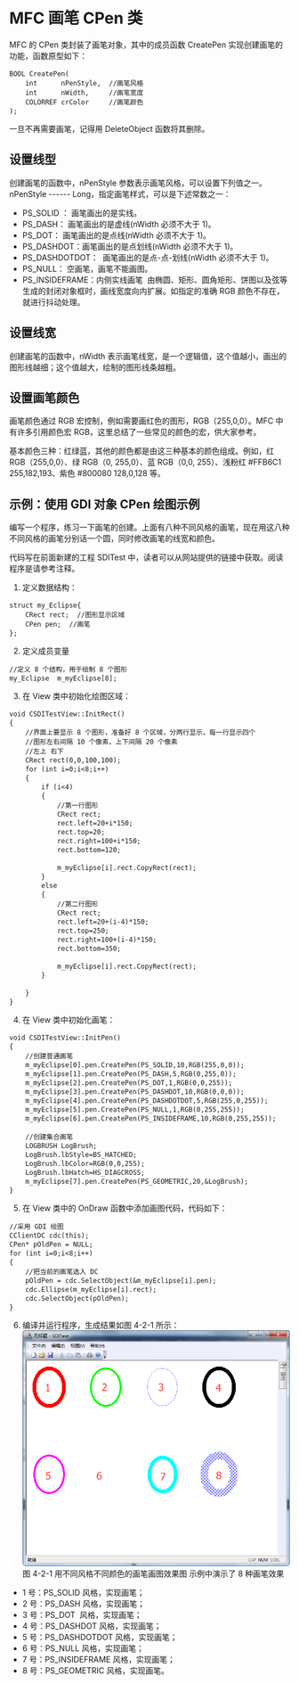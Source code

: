 # MFC 画笔 CPen 类

MFC 的 CPen 类封装了画笔对象，其中的成员函数 CreatePen 实现创建画笔的功能，函数原型如下：

```
BOOL CreatePen(
    int      nPenStyle,  //画笔风格
    int      nWidth,     //画笔宽度
    COLORREF crColor     //画笔颜色
);
```

一旦不再需要画笔，记得用 DeleteObject 函数将其删除。

## 设置线型

创建画笔的函数中，nPenStyle 参数表示画笔风格，可以设置下列值之一。nPenStyle ------ Long，指定画笔样式，可以是下述常数之一：

*   PS_SOLID ： 画笔画出的是实线。
*   PS_DASH： 画笔画出的是虚线(nWidth 必须不大于 1)。
*   PS_DOT： 画笔画出的是点线(nWidth 必须不大于 1)。
*   PS_DASHDOT：画笔画出的是点划线(nWidth 必须不大于 1)。
*   PS_DASHDOTDOT：  画笔画出的是点-点-划线(nWidth 必须不大于 1)。
*   PS_NULL： 空画笔，画笔不能画图。
*   PS_INSIDEFRAME：内侧实线画笔  由椭圆、矩形、圆角矩形、饼图以及弦等生成的封闭对象框时，画线宽度向内扩展。如指定的准确 RGB 颜色不存在，就进行抖动处理。

## 设置线宽

创建画笔的函数中，nWidth 表示画笔线宽，是一个逻辑值，这个值越小，画出的图形线越细；这个值越大，绘制的图形线条越粗。

## 设置画笔颜色

画笔颜色通过 RGB 宏控制，例如需要画红色的图形，RGB（255,0,0）。MFC 中有许多引用颜色宏 RGB，这里总结了一些常见的颜色的宏，供大家参考。

基本颜色三种：红绿蓝，其他的颜色都是由这三种基本的颜色组成。例如，红 RGB（255,0,0）、绿 RGB（0, 255,0）、蓝 RGB（0,0, 255）、浅粉红 #FFB6C1 255,182,193、紫色 #800080 128,0,128 等。

## 示例：使用 GDI 对象 CPen 绘图示例

编写一个程序，练习一下画笔的创建。上面有八种不同风格的画笔，现在用这八种不同风格的画笔分别话一个圆，同时修改画笔的线宽和颜色。

代码写在前面新建的工程 SDITest 中，读者可以从网站提供的链接中获取。阅读程序是请参考注释。

1) 定义数据结构：

```
struct my_Eclipse{
    CRect rect;  //图形显示区域
    CPen pen;  //画笔
};
```

2) 定义成员变量

```
//定义 8 个结构，用于绘制 8 个图形
my_Eclipse  m_myEclipse[8];
```

3) 在 View 类中初始化绘图区域：

```
void CSDITestView::InitRect()
{
    //界面上要显示 8 个图形，准备好 8 个区域，分两行显示，每一行显示四个
    //图形左右间隔 10 个像素，上下间隔 20 个像素
    //左上 右下
    CRect rect(0,0,100,100);
    for (int i=0;i<8;i++)
    {
        if (i<4)
        {
            //第一行图形
            CRect rect;
            rect.left=20+i*150;
            rect.top=20;
            rect.right=100+i*150;
            rect.bottom=120;

            m_myEclipse[i].rect.CopyRect(rect);
        }
        else
        {
            //第二行图形
            CRect rect;
            rect.left=20+(i-4)*150;
            rect.top=250;
            rect.right=100+(i-4)*150;
            rect.bottom=350;

            m_myEclipse[i].rect.CopyRect(rect);
        }

    }
}
```

4) 在 View 类中初始化画笔：

```
void CSDITestView::InitPen()
{
    //创建普通画笔
    m_myEclipse[0].pen.CreatePen(PS_SOLID,10,RGB(255,0,0));
    m_myEclipse[1].pen.CreatePen(PS_DASH,5,RGB(0,255,0));
    m_myEclipse[2].pen.CreatePen(PS_DOT,1,RGB(0,0,255));
    m_myEclipse[3].pen.CreatePen(PS_DASHDOT,10,RGB(0,0,0));
    m_myEclipse[4].pen.CreatePen(PS_DASHDOTDOT,5,RGB(255,0,255));
    m_myEclipse[5].pen.CreatePen(PS_NULL,1,RGB(0,255,255));
    m_myEclipse[6].pen.CreatePen(PS_INSIDEFRAME,10,RGB(0,255,255));

    //创建集合画笔
    LOGBRUSH LogBrush;
    LogBrush.lbStyle=BS_HATCHED;
    LogBrush.lbColor=RGB(0,0,255);
    LogBrush.lbHatch=HS_DIAGCROSS;
    m_myEclipse[7].pen.CreatePen(PS_GEOMETRIC,20,&LogBrush);
}
```

5) 在 View 类中的 OnDraw 函数中添加画图代码，代码如下：

```
//采用 GDI 绘图
CClientDC cdc(this);
CPen* pOldPen = NULL;
for (int i=0;i<8;i++)
{
    //把当前的画笔选入 DC
    pOldPen = cdc.SelectObject(&m_myEclipse[i].pen);
    cdc.Ellipse(m_myEclipse[i].rect);
    cdc.SelectObject(pOldPen);
}
```

6) 编译并运行程序，生成结果如图 4-2-1 所示：![](img/236311bfd8b7dff95dffdedd75b4f8b3.jpg)
图 4-2-1 用不同风格不同颜色的画笔画图效果图
示例中演示了 8 种画笔效果

*   1 号：PS_SOLID 风格，实现画笔；
*   2 号：PS_DASH 风格，实现画笔；
*   3 号：PS_DOT  风格，实现画笔；
*   4 号：PS_DASHDOT 风格，实现画笔；
*   5 号：PS_DASHDOTDOT 风格，实现画笔；
*   6 号：PS_NULL 风格，实现画笔；
*   7 号：PS_INSIDEFRAME 风格，实现画笔；
*   8 号：PS_GEOMETRIC 风格，实现画笔。